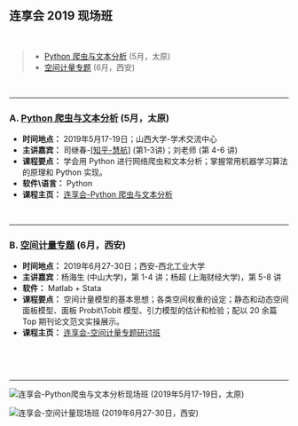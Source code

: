## 连享会 2019 现场班

&emsp;


> - [Python 爬虫与文本分析](https://github.com/arlionn/stata/blob/master/%E8%BF%9E%E4%BA%AB%E4%BC%9A-Python%E7%88%AC%E8%99%AB%E4%B8%8E%E6%96%87%E6%9C%AC%E5%88%86%E6%9E%90%E4%B8%93%E9%A2%98%E7%A0%94%E8%AE%A8%E7%8F%AD.md) (5月，太原)    
> - [空间计量专题](https://github.com/arlionn/stata/blob/master/%E8%BF%9E%E4%BA%AB%E4%BC%9A-%E7%A9%BA%E9%97%B4%E8%AE%A1%E9%87%8F%E4%B8%93%E9%A2%98%E7%A0%94%E8%AE%A8%E7%8F%AD%20(2019.6.27-30).md) (6月，西安)



&emsp;


---
### A. [Python 爬虫与文本分析](https://github.com/arlionn/stata/blob/master/%E8%BF%9E%E4%BA%AB%E4%BC%9A-Python%E7%88%AC%E8%99%AB%E4%B8%8E%E6%96%87%E6%9C%AC%E5%88%86%E6%9E%90%E4%B8%93%E9%A2%98%E7%A0%94%E8%AE%A8%E7%8F%AD.md) (5月，太原)

- **时间地点：** 2019年5月17-19日；山西大学-学术交流中心
- **主讲嘉宾：** 司继春-[[知乎-慧航]](https://www.zhihu.com/people/sijichun/columns) (第1-3讲)；刘老师 (第 4-6 讲)
- **课程要点：** 学会用 Python 进行网络爬虫和文本分析；掌握常用机器学习算法的原理和 Python 实现。
- **软件\语言：** Python
- **课程主页：** [连享会-Python 爬虫与文本分析](https://github.com/arlionn/stata/blob/master/%E8%BF%9E%E4%BA%AB%E4%BC%9A-Python%E7%88%AC%E8%99%AB%E4%B8%8E%E6%96%87%E6%9C%AC%E5%88%86%E6%9E%90%E4%B8%93%E9%A2%98%E7%A0%94%E8%AE%A8%E7%8F%AD.md) 


&emsp;

---
### B. [空间计量专题](https://github.com/arlionn/stata/blob/master/%E8%BF%9E%E4%BA%AB%E4%BC%9A-%E7%A9%BA%E9%97%B4%E8%AE%A1%E9%87%8F%E4%B8%93%E9%A2%98%E7%A0%94%E8%AE%A8%E7%8F%AD%20(2019.6.27-30).md) (6月，西安)
- **时间地点：** 2019年6月27-30日；西安-西北工业大学
- **主讲嘉宾**：杨海生 (中山大学)，第 1-4 讲；杨超 (上海财经大学)，第 5-8 讲
- **软件：** Matlab + Stata
- **课程要点：** 空间计量模型的基本思想；各类空间权重的设定；静态和动态空间面板模型、面板 Probit\Tobit 模型、引力模型的估计和检验；配以 20 余篇 Top 期刊论文范文实操展示。   
- **课程主页：** [连享会-空间计量专题研讨班](https://github.com/arlionn/stata/blob/master/%E8%BF%9E%E4%BA%AB%E4%BC%9A-%E7%A9%BA%E9%97%B4%E8%AE%A1%E9%87%8F%E4%B8%93%E9%A2%98%E7%A0%94%E8%AE%A8%E7%8F%AD%20(2019.6.27-30).md) 


&emsp;

&emsp;

---


![连享会-Python爬虫与文本分析现场班 (2019年5月17-19日，太原)](https://images.gitee.com/uploads/images/2019/0322/171746_c9bb08a3_1522177.jpeg "连享会-Python爬虫与文本分析现场班 (2019年5月17-19日，太原)")

![连享会-空间计量现场班 (2019年6月27-30日，西安)](https://images.gitee.com/uploads/images/2019/0322/171746_c2d63d20_1522177.jpeg "连享会-空间计量现场班 (2019年6月27-30日，西安)")

